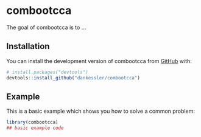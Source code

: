 
# combootcca

<!-- badges: start -->
<!-- badges: end -->

The goal of combootcca is to ...

## Installation

You can install the development version of combootcca from [GitHub](https://github.com/) with:

``` r
# install.packages("devtools")
devtools::install_github("dankessler/combootcca")
```

## Example

This is a basic example which shows you how to solve a common problem:

``` r
library(combootcca)
## basic example code
```

